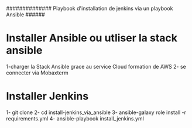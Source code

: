 ############## Playbook d'installation de jenkins via un playbook Ansible ######
# Installer Ansible ou utliser la stack ansible
1-charger la Stack Ansible grace au service Cloud formation de AWS 
2- se connecter via Mobaxterm

# Installer Jenkins
1- git clone 
2- cd install-jenkins_via_ansible
3- ansible-galaxy role install -r requirements.yml
4- ansible-playbook install_jenkins.yml 
